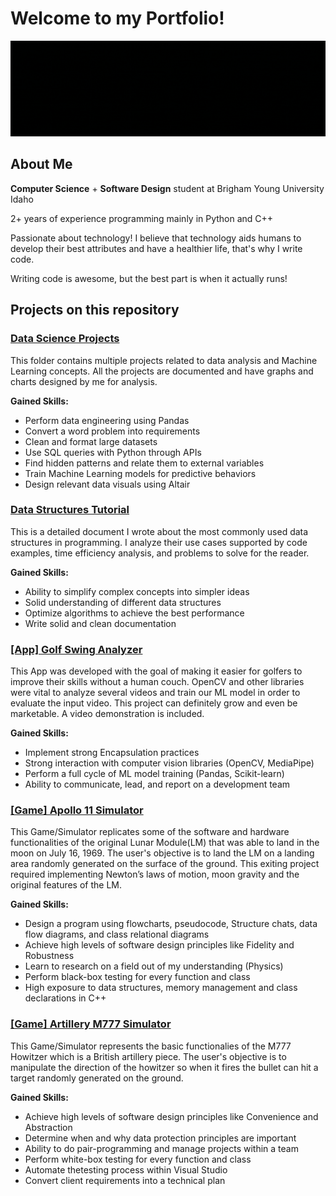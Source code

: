 # Welcome to my Portfolio!
![erick vega is software developer and data scientist](intro_erick.gif)


## About Me
__Computer Science__ + __Software Design__ student at Brigham Young University Idaho

2+ years of experience programming mainly in Python and C++

Passionate about technology! I believe that technology aids humans to develop their best attributes and have a healthier life, that's why I write code.                                                                            

Writing code is awesome, but the best part is when it actually runs!

## Projects on this repository

### [Data Science Projects](Data%20Science%20Projects)

This folder contains multiple projects related to data analysis and Machine Learning concepts. All the projects are documented and have graphs and charts designed by me for analysis. 

__Gained Skills:__
- Perform data engineering using Pandas
- Convert a word problem into requirements
- Clean and format large datasets
- Use SQL queries with Python through APIs
- Find hidden patterns and relate them to external variables
- Train Machine Learning models for predictive behaviors
- Design relevant data visuals using Altair

### [Data Structures Tutorial](Data%20Structures%20by%20Erick)

This is a detailed document I wrote about the most commonly used data structures in programming. I analyze their use cases supported by code examples, time efficiency analysis, and problems to solve for the reader.

__Gained Skills:__
- Ability to simplify complex concepts into simpler ideas
- Solid understanding of different data structures
- Optimize algorithms to achieve the best performance
- Write solid and clean documentation

### [[App] Golf Swing Analyzer]([App]%20Golf%20Enhancer%20with%20CV%20and%20ML%20(Python))

This App was developed with the goal of making it easier for golfers to improve their skills without a human couch. OpenCV and other libraries were vital to analyze several videos and train our ML model in order to evaluate the input video. This project can definitely grow and even be marketable. A video demonstration is included.

__Gained Skills:__
- Implement strong Encapsulation practices
- Strong interaction with computer vision libraries (OpenCV, MediaPipe)
- Perform a full cycle of ML model training (Pandas, Scikit-learn)
- Ability to communicate, lead, and report on a development team

### [[Game] Apollo 11 Simulator]([Game]%20Apollo%2011%20Simulator%20(C++))

This Game/Simulator replicates some of the software and hardware functionalities of the original Lunar Module(LM) that was able to land in the moon on July 16, 1969. The user's objective is to land the LM on a landing area randomly generated on the surface of the ground. This exiting project required implementing Newton’s laws of motion, moon gravity and the original features of the LM. 

__Gained Skills:__
- Design a program using flowcharts, pseudocode, Structure chats, data flow diagrams, and class relational diagrams
- Achieve high levels of software design principles like Fidelity and Robustness
- Learn to research on a field out of my understanding (Physics)
- Perform black-box testing for every function and class
- High exposure to data structures, memory management and class declarations in C++

### [[Game] Artillery M777 Simulator]([Game]%20Artillery%20M777%20Simulator%20(C++))

This Game/Simulator represents the basic functionalies of the M777 Howitzer which is a British artillery piece. The user's objective is to manipulate the direction of the howitzer so when it fires the bullet can hit a target randomly generated on the ground. 

__Gained Skills:__
- Achieve high levels of software design principles like Convenience and Abstraction
- Determine when and why data protection principles are important
- Ability to do pair-programming and manage projects within a team 
- Perform white-box testing for every function and class
- Automate thetesting process within Visual Studio
- Convert client requirements into a technical plan
